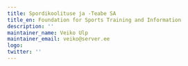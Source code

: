 ```yaml
---
title: Spordikoolituse ja -Teabe SA
title_en: Foundation for Sports Training and Information
description: ''
maintainer_name: Veiko Ulp
maintainer_email: veiko@server.ee
logo:
twitter: ''
---
```

